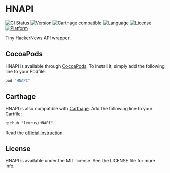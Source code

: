 # HNAPI

[![CI Status](http://img.shields.io/travis/lexrus/HNAPI.svg?style=flat)](https://travis-ci.org/lexrus/HNAPI)
[![Version](https://img.shields.io/cocoapods/v/HNAPI.svg?style=flat)](http://cocoapods.org/pods/HNAPI)
[![Carthage compatible](https://img.shields.io/badge/Carthage-compatible-4BC51D.svg?style=flat)](https://github.com/Carthage/Carthage)
[![Language](https://img.shields.io/badge/language-Swift%202-orange.svg)](https://swift.org)
[![License](https://img.shields.io/cocoapods/l/HNAPI.svg?style=flat)](http://cocoapods.org/pods/HNAPI)
[![Platform](https://img.shields.io/cocoapods/p/HNAPI.svg?style=flat)](http://cocoapods.org/pods/HNAPI)

Tiny HackerNews API wrapper.

## CocoaPods

HNAPI is available through [CocoaPods](http://cocoapods.org). To install
it, simply add the following line to your Podfile:

```ruby
pod "HNAPI"
```
## Carthage

HNAPI is also compatible with [Carthage](https://github.com/Carthage/Carthage).
Add the following line to your Cartfile:

```
github "lexrus/HNAPI"
```

Read the [official instruction](https://github.com/Carthage/Carthage#adding-frameworks-to-an-application).

## License

HNAPI is available under the MIT license. See the LICENSE file for more info.
